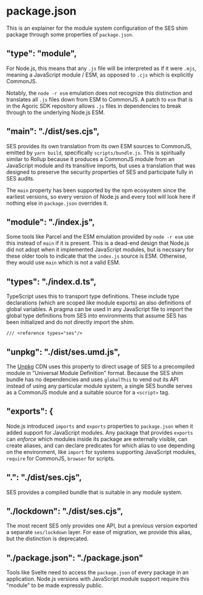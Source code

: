 # package.json

This is an explainer for the module system configuration of the SES shim
package through some properties of `package.json`.

## "type": "module",

For Node.js, this means that any `.js` file will be interpreted as if it were
`.mjs`, meaning a JavaScript module / ESM, as opposed to `.cjs` which is
explicitly CommonJS.

Notably, the `node -r esm` emulation does not recognize this distinction
and translates all `.js` files down from ESM to CommonJS.
A patch to `esm` that is in the Agoric SDK repository allows `.js`
files in dependencies to break through to the underlying Node.js ESM.

## "main": "./dist/ses.cjs",

SES provides its own translation from its own ESM sources to CommonJS, emitted
by `yarn build`, specifically `scripts/bundle.js`.
This is spiritually similar to Rollup because it produces a CommonJS module
from an JavaScript module and its transitive imports, but uses a translation
that was designed to preserve the security properties of SES and participate
fully in SES audits.

The `main` property has been supported by the npm ecosystem since the
earliest versions, so every version of Node.js and every tool will look
here if nothing else in `package.json` overrides it.

## "module": "./index.js",

Some tools like Parcel and the ESM emulation provided by `node -r esm`
use this instead of `main` if it is present.
This is a dead-end design that Node.js did not adopt when it implemented
JavaScript modules, but is necssary for these older tools to
indicate that the `index.js` source is ESM.
Otherwise, they would use `main` which is not a valid ESM.

## "types": "./index.d.ts",

TypeScript uses this to transport type definitions.
These include type declarations (which are scoped like module exports)
an also definitions of global variables.
A pragma can be used in any JavaScript file to import the global type
definitions from SES into environments that assume SES has been initialized and
do not directly import the shim.

```
/// <reference types="ses"/>
```

## "unpkg": "./dist/ses.umd.js",

The [Unpkg][] CDN uses this property to direct usage of SES to a precompiled
module in "Universal Module Definition" format.
Because the SES shim bundle has no dependencies and uses `globalThis` to
vend out its API instead of using any particular module system,
a single SES bundle serves as a CommonJS module and a suitable source for
a `<script>` tag.

[Unpkg]: https://unpkg.com/

## "exports": {

Node.js introduced `imports` and `exports` properties to `package.json`
when it added support for JavaScript modules.
Any package that provides `exports` can *enforce* which modules inside its
package are externally visible, can create aliases, and can declare predicates
for which alias to use depending on the environment, like `import` for systems
supporting JavaScript modules, `require` for CommonJS, `browser` for scripts.

## ".": "./dist/ses.cjs",

SES provides a compiled bundle that is suitable in any module system.

## "./lockdown": "./dist/ses.cjs",

The most recent SES only provides one API, but a previous version
exported a separate `ses/lockdown` layer.
For ease of migration, we provide this alias, but the distinction
is deprecated.

## "./package.json": "./package.json"

Tools like Svelte need to access the `package.json` of every package in an
application.
Node.js versions with JavaScript module support require this "module" to be
made expressly public.
